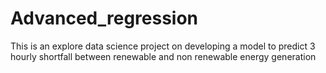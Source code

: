 # Advanced_regression
This is an explore data science project on developing a model to predict 3 hourly shortfall between renewable and non renewable energy generation
